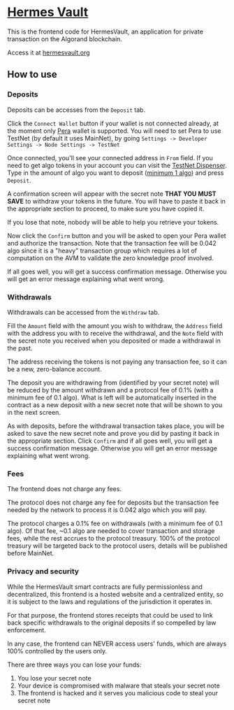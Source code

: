 # [Hermes Vault](https://github.com/giuliop/HermesVault)
This is the frontend code for HermesVault, an application for private transaction on the Algorand blockchain.

Access it at [hermesvault.org](https://hermesvault.org)


## How to use

### Deposits

Deposits can be accesses from the `Deposit` tab.

Click the `Connect Wallet` button if your wallet is not connected already, at the moment only [Pera](https://perawallet.app/) wallet is supported. You will need to set Pera to use TestNet (by default it uses MainNet), by going `Settings -> Developer Settings -> Node Settings -> TestNet`

Once connected, you'll see your connected address in `From` field. If you need to get algo tokens in your account you can visit the [TestNet Dispenser](https://bank.testnet.algorand.network/). Type in the amount of algo you want to deposit (<u>minimum 1 algo</u>) and press `Deposit`.

A confirmation screen will appear with the secret note <b>THAT YOU MUST SAVE</b> to withdraw your tokens in the future. You will have to paste it back in the appropriate section to proceed, to make sure you have copied it.

If you lose that note, nobody will be able to help you retrieve your tokens.

Now click the `Confirm` button and you will be asked to open your Pera wallet and authorize the transaction. Note that the transaction fee will be 0.042 algo since it is a "heavy" transaction group which requires a lot of computation on the AVM to validate the zero knowledge proof involved.

If all goes well, you will get a success confirmation message. Otherwise you will get an error message explaining what went wrong.

### Withdrawals

Withdrawals can be accessed from the `Withdraw` tab.

Fill the `Amount` field with the amount you wish to withdraw, the `Address` field with the address you with to receive the withdrawal, and the `Note` field with the secret note you received when you deposited or made a withdrawal in the past.

The address receiving the tokens is not paying any transaction fee, so it can be a new, zero-balance account.

The deposit you are withdrawing from (identified by your secret note) will be reduced by the amount withdrawn and a protocol fee of 0.1% (with a minimum fee of 0.1 algo).
What is left will be automatically inserted in the contract as a new deposit with a new secret note that will be shown to you in the next screen.

As with deposits, before the withdrawal transaction takes place, you will be asked to save the new secret note and prove you did by pasting it back in the appropriate section.
Click `Confirm` and if all goes well, you will get a success confirmation message. Otherwise you will get an error message explaining what went wrong.

### Fees
The frontend does not charge any fees.

The protocol does not charge any fee for deposits but the transaction fee needed by the network to process it is 0.042 algo which you will pay.

The protocol charges a 0.1% fee on withdrawals (with a minimum fee of 0.1 algo).
Of that fee, ~0.1 algo are needed to cover transaction and storage fees, while the rest accrues to the protocol treasury.
100% of the protocol treasury will be targeted back to the protocol users, details will be published before MainNet.


### Privacy and security

While the HermesVault smart contracts are fully permissionless and decentralized, this frontend is a hosted website and a centralized entity, so it is subject to the laws and regulations of the jurisdiction it operates in.

For that purpose, the frontend stores receipts that could be used to link back specific withdrawals to the original deposits if so compelled by law enforcement.

In any case, the frontend can NEVER access users' funds, which are always 100% controlled by the users only.

There are three ways you can lose your funds:
1) You lose your secret note
2) Your device is compromised with malware that steals your secret note
3) The frontend is hacked and it serves you malicious code to steal your secret note

